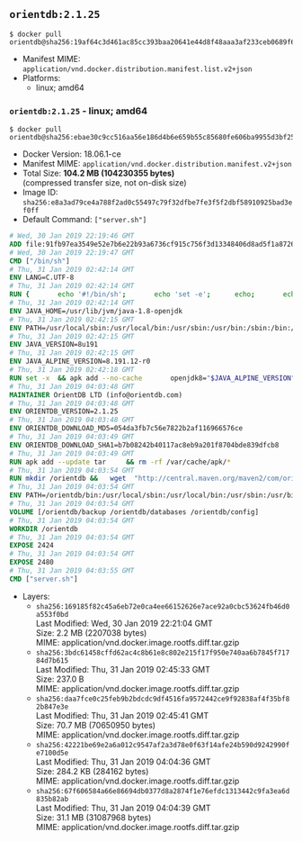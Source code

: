 ## `orientdb:2.1.25`

```console
$ docker pull orientdb@sha256:19af64c3d461ac85cc393baa20641e44d8f48aaa3af233ceb0689f6b10924098
```

-	Manifest MIME: `application/vnd.docker.distribution.manifest.list.v2+json`
-	Platforms:
	-	linux; amd64

### `orientdb:2.1.25` - linux; amd64

```console
$ docker pull orientdb@sha256:ebae30c9cc516aa56e186d4b6e659b55c85680fe606ba9955d3bf25d9bb3ecb2
```

-	Docker Version: 18.06.1-ce
-	Manifest MIME: `application/vnd.docker.distribution.manifest.v2+json`
-	Total Size: **104.2 MB (104230355 bytes)**  
	(compressed transfer size, not on-disk size)
-	Image ID: `sha256:e8a3ad79ce4a788f2ad0c55497c79f32dfbe7fe3f5f2dbf58910925bad3ef0ff`
-	Default Command: `["server.sh"]`

```dockerfile
# Wed, 30 Jan 2019 22:19:46 GMT
ADD file:91fb97ea3549e52e7b6e22b93a6736cf915c756f3d13348406d8ad5f1a872680 in / 
# Wed, 30 Jan 2019 22:19:47 GMT
CMD ["/bin/sh"]
# Thu, 31 Jan 2019 02:42:14 GMT
ENV LANG=C.UTF-8
# Thu, 31 Jan 2019 02:42:14 GMT
RUN { 		echo '#!/bin/sh'; 		echo 'set -e'; 		echo; 		echo 'dirname "$(dirname "$(readlink -f "$(which javac || which java)")")"'; 	} > /usr/local/bin/docker-java-home 	&& chmod +x /usr/local/bin/docker-java-home
# Thu, 31 Jan 2019 02:42:14 GMT
ENV JAVA_HOME=/usr/lib/jvm/java-1.8-openjdk
# Thu, 31 Jan 2019 02:42:15 GMT
ENV PATH=/usr/local/sbin:/usr/local/bin:/usr/sbin:/usr/bin:/sbin:/bin:/usr/lib/jvm/java-1.8-openjdk/jre/bin:/usr/lib/jvm/java-1.8-openjdk/bin
# Thu, 31 Jan 2019 02:42:15 GMT
ENV JAVA_VERSION=8u191
# Thu, 31 Jan 2019 02:42:15 GMT
ENV JAVA_ALPINE_VERSION=8.191.12-r0
# Thu, 31 Jan 2019 02:42:18 GMT
RUN set -x 	&& apk add --no-cache 		openjdk8="$JAVA_ALPINE_VERSION" 	&& [ "$JAVA_HOME" = "$(docker-java-home)" ]
# Thu, 31 Jan 2019 04:03:48 GMT
MAINTAINER OrientDB LTD (info@orientdb.com)
# Thu, 31 Jan 2019 04:03:48 GMT
ENV ORIENTDB_VERSION=2.1.25
# Thu, 31 Jan 2019 04:03:48 GMT
ENV ORIENTDB_DOWNLOAD_MD5=054da3fb7c56e7822b2af116966576ce
# Thu, 31 Jan 2019 04:03:49 GMT
ENV ORIENTDB_DOWNLOAD_SHA1=b7b08242b40117ac8eb9a201f8704bde839dfcb8
# Thu, 31 Jan 2019 04:03:49 GMT
RUN apk add --update tar     && rm -rf /var/cache/apk/*
# Thu, 31 Jan 2019 04:03:54 GMT
RUN mkdir /orientdb &&   wget  "http://central.maven.org/maven2/com/orientechnologies/orientdb-community/$ORIENTDB_VERSION/orientdb-community-$ORIENTDB_VERSION.tar.gz"   && echo "$ORIENTDB_DOWNLOAD_MD5 *orientdb-community-$ORIENTDB_VERSION.tar.gz" | md5sum -c -   && echo "$ORIENTDB_DOWNLOAD_SHA1 *orientdb-community-$ORIENTDB_VERSION.tar.gz" | sha1sum -c -   && tar -xvzf orientdb-community-$ORIENTDB_VERSION.tar.gz -C /orientdb --strip-components=1  && rm orientdb-community-$ORIENTDB_VERSION.tar.gz   && rm -rf /orientdb/databases/*
# Thu, 31 Jan 2019 04:03:54 GMT
ENV PATH=/orientdb/bin:/usr/local/sbin:/usr/local/bin:/usr/sbin:/usr/bin:/sbin:/bin:/usr/lib/jvm/java-1.8-openjdk/jre/bin:/usr/lib/jvm/java-1.8-openjdk/bin
# Thu, 31 Jan 2019 04:03:54 GMT
VOLUME [/orientdb/backup /orientdb/databases /orientdb/config]
# Thu, 31 Jan 2019 04:03:54 GMT
WORKDIR /orientdb
# Thu, 31 Jan 2019 04:03:54 GMT
EXPOSE 2424
# Thu, 31 Jan 2019 04:03:54 GMT
EXPOSE 2480
# Thu, 31 Jan 2019 04:03:55 GMT
CMD ["server.sh"]
```

-	Layers:
	-	`sha256:169185f82c45a6eb72e0ca4ee66152626e7ace92a0cbc53624fb46d0a553f0bd`  
		Last Modified: Wed, 30 Jan 2019 22:21:04 GMT  
		Size: 2.2 MB (2207038 bytes)  
		MIME: application/vnd.docker.image.rootfs.diff.tar.gzip
	-	`sha256:3bdc61458cffd62ac4c8b61e8c802e215f17f950e740aa6b7845f71784d7b615`  
		Last Modified: Thu, 31 Jan 2019 02:45:33 GMT  
		Size: 237.0 B  
		MIME: application/vnd.docker.image.rootfs.diff.tar.gzip
	-	`sha256:daa7fce0c25feb9b2bdcdc9df4516fa9572442ce9f92838af4f35bf82b847e3e`  
		Last Modified: Thu, 31 Jan 2019 02:45:41 GMT  
		Size: 70.7 MB (70650950 bytes)  
		MIME: application/vnd.docker.image.rootfs.diff.tar.gzip
	-	`sha256:42221be69e2a6a012c9547af2a3d78e0f63f14afe24b590d9242990fe7100d5e`  
		Last Modified: Thu, 31 Jan 2019 04:04:36 GMT  
		Size: 284.2 KB (284162 bytes)  
		MIME: application/vnd.docker.image.rootfs.diff.tar.gzip
	-	`sha256:67f606584a66e86694db0377d8a2874f1e76efdc1313442c9fa3ea6d835b82ab`  
		Last Modified: Thu, 31 Jan 2019 04:04:39 GMT  
		Size: 31.1 MB (31087968 bytes)  
		MIME: application/vnd.docker.image.rootfs.diff.tar.gzip
